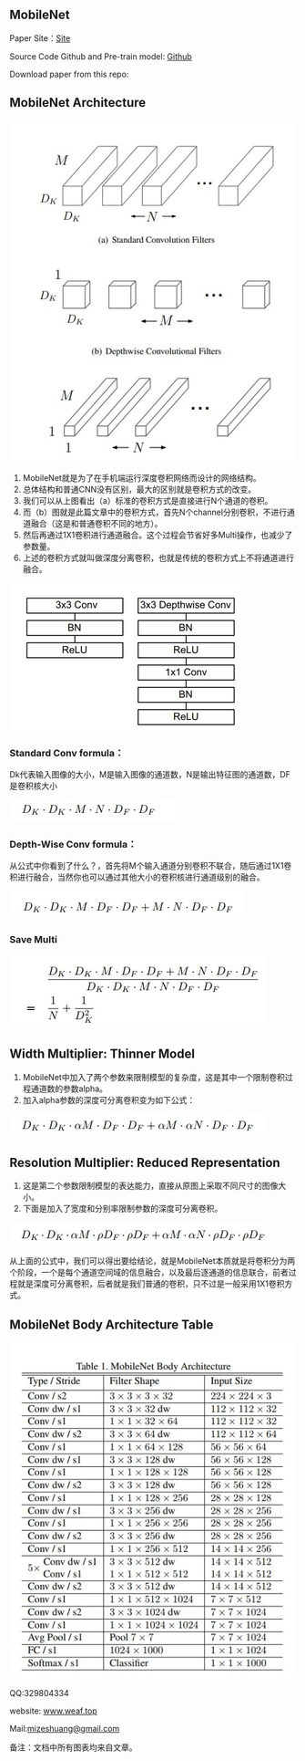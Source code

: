 ## MobileNet

Paper Site：[Site](https://arxiv.org/abs/1704.04861)

Source Code Github and Pre-train model:  [Github](https://github.com/tensorflow/models/blob/master/research/slim/nets/mobilenet_v1.md)

Download paper from this repo: []()

## MobileNet Architecture

![](../image/mobileNet/architecture.jpg)

1. MobileNet就是为了在手机端运行深度卷积网络而设计的网络结构。
2. 总体结构和普通CNN没有区别，最大的区别就是卷积方式的改变。
3. 我们可以从上图看出（a）标准的卷积方式是直接进行N个通道的卷积。
4. 而（b）图就是此篇文章中的卷积方式，首先N个channel分别卷积，不进行通道融合（这是和普通卷积不同的地方）。
5. 然后再通过1X1卷积进行通道融合。这个过程会节省好多Multi操作，也减少了参数量。
6. 上述的卷积方式就叫做深度分离卷积，也就是传统的卷积方式上不将通道进行融合。

![](../image/mobileNet/plane.jpg)

### Standard Conv formula：

Dk代表输入图像的大小，M是输入图像的通道数，N是输出特征图的通道数，DF是卷积核大小

![](../image/mobileNet/standard_conv.jpg)

### Depth-Wise Conv formula：

从公式中你看到了什么？，首先将M个输入通道分别卷积不联合，随后通过1X1卷积进行融合，当然你也可以通过其他大小的卷积核进行通道级别的融合。

![](../image/mobileNet/depth_wise_conv.jpg)

### Save Multi

![](../image/mobileNet/save_cost.jpg)



## Width Multiplier: Thinner Model

1. MobileNet中加入了两个参数来限制模型的复杂度，这是其中一个限制卷积过程通道数的参数alpha。
2. 加入alpha参数的深度可分离卷积变为如下公式：

![](../image/mobileNet/alpha_formula.jpg)

## Resolution Multiplier: Reduced Representation 

1. 这是第二个参数限制模型的表达能力，直接从原图上采取不同尺寸的图像大小。
2. 下面是加入了宽度和分别率限制参数的深度可分离卷积。

![](../image/mobileNet/w_p_formula.jpg)

从上面的公式中，我们可以得出要给结论，就是MobileNet本质就是将卷积分为两个阶段，一个是每个通道空间域的信息融合，以及最后逐通道的信息联合，前者过程就是深度可分离卷积，后者就是我们普通的卷积，只不过是一般采用1X1卷积方式。

## MobileNet Body Architecture Table

![](../image/mobileNet/arch.jpg)

QQ:329804334

website: www.weaf.top

Mail:mizeshuang@gmail.com

备注：文档中所有图表均来自文章。